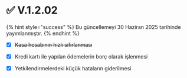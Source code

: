 # ✅ V.1.2.02

{% hint style="success" %}
Bu güncellemeyi 30 Haziran 2025 tarihinde yayımlanmıştır.
{% endhint %}

* [x] ~~Kasa hesabının hızlı sıfırlanması~~
* [x] Kredi kartı ile yapılan ödemelerin borç olarak işlenmesi
* [x] Yetkilendirmelerdeki küçük hataların giderilmesi

